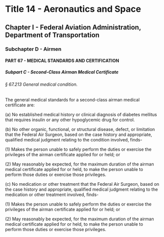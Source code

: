 
# Title 14 - Aeronautics and Space
## Chapter I - Federal Aviation Administration, Department of Transportation
### Subchapter D - Airmen
#### PART 67 - MEDICAL STANDARDS AND CERTIFICATION
##### Subpart C - Second-Class Airman Medical Certificate
###### § 67.213 General medical condition.

The general medical standards for a second-class airman medical certificate are:

(a) No established medical history or clinical diagnosis of diabetes mellitus that requires insulin or any other hypoglycemic drug for control.

(b) No other organic, functional, or structural disease, defect, or limitation that the Federal Air Surgeon, based on the case history and appropriate, qualified medical judgment relating to the condition involved, finds-

(1) Makes the person unable to safely perform the duties or exercise the privileges of the airman certificate applied for or held; or

(2) May reasonably be expected, for the maximum duration of the airman medical certificate applied for or held, to make the person unable to perform those duties or exercise those privileges.

(c) No medication or other treatment that the Federal Air Surgeon, based on the case history and appropriate, qualified medical judgment relating to the medication or other treatment involved, finds-

(1) Makes the person unable to safely perform the duties or exercise the privileges of the airman certificate applied for or held; or

(2) May reasonably be expected, for the maximum duration of the airman medical certificate applied for or held, to make the person unable to perform those duties or exercise those privileges.
